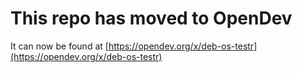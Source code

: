 # This repo has moved to OpenDev

It can now be found at [https://opendev.org/x/deb-os-testr](https://opendev.org/x/deb-os-testr)
